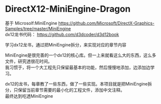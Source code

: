 # DirectX12-MiniEngine-Dragon

基于 Microsolf:MiniEngine https://github.com/Microsoft/DirectX-Graphics-Samples/tree/master/MiniEngine  
dx12龙书代码： https://github.com/d3dcoder/d3d12book  
  
学习dx12龙书，通过把MiniEngine拆分，来实现对应的章节内容  
  
MiniEngine是很完善的一个dx12的核心库。但一上来就看这么大的东西，这么多文件，研究透很花时间。  
我习惯于，将一个大工程先只保留最基本的功能，然后慢慢地添加，边添加边学习。  
   
dx12的龙书，每章教了一些东西，做了一些实现。本项目就是把MiniEngine拆分，只保留当前章节需要的最小化的工程文件，添加中文注释。  
最终达到吃透MiniEngine  
